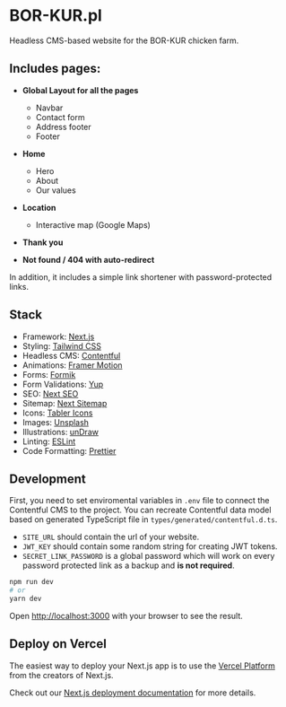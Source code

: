 # BOR-KUR.pl

Headless CMS-based website for the BOR-KUR chicken farm.

## Includes pages:
- **Global Layout for all the pages**
  - Navbar
  - Contact form
  - Address footer
  - Footer

- **Home**
  - Hero
  - About
  - Our values
- **Location**
  - Interactive map (Google Maps)
- **Thank you**
- **Not found / 404 with auto-redirect**

In addition, it includes a simple link shortener with password-protected links.

## Stack

- Framework: [Next.js](https://nextjs.org)
- Styling: [Tailwind CSS](https://tailwindcss.com)
- Headless CMS: [Contentful](https://www.contentful.com)
- Animations: [Framer Motion](https://www.framer.com/motion)
- Forms: [Formik](https://jaredpalmer.com/formik)
- Form Validations: [Yup](https://github.com/jquense/yup)
- SEO: [Next SEO](https://github.com/garmeeh/next-seo)
- Sitemap: [Next Sitemap](https://www.npmjs.com/package/next-sitemap)
- Icons: [Tabler Icons](https://tabler-icons.io)
- Images: [Unsplash](https://unsplash.com)
- Illustrations: [unDraw](https://undraw.co)
- Linting: [ESLint](https://eslint.org)
- Code Formatting: [Prettier](https://prettier.io)

## Development

First, you need to set enviromental variables in `.env` file to connect the Contentful CMS to the project.
You can recreate Contentful data model based on generated TypeScript file in `types/generated/contentful.d.ts`.
- `SITE_URL` should contain the url of your website.
- `JWT_KEY` should contain some random string for creating JWT tokens.
- `SECRET_LINK_PASSWORD` is a global password which will work on every password protected link as a backup and **is not required**.

```bash
npm run dev
# or
yarn dev
```

Open [http://localhost:3000](http://localhost:3000) with your browser to see the result.

## Deploy on Vercel

The easiest way to deploy your Next.js app is to use the [Vercel Platform](https://vercel.com/new?utm_medium=default-template&filter=next.js&utm_source=create-next-app&utm_campaign=create-next-app-readme) from the creators of Next.js.

Check out our [Next.js deployment documentation](https://nextjs.org/docs/deployment) for more details.

